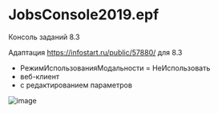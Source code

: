 # JobsConsole2019.epf
Консоль заданий 8.3

Адаптация https://infostart.ru/public/57880/ для 8.3 
* РежимИспользованияМодальности = НеИспользовать
* веб-клиент
* с редактированием параметров

![image](https://user-images.githubusercontent.com/2604430/45483322-d3aca400-b77a-11e8-83be-dfdfb87891e9.png)
